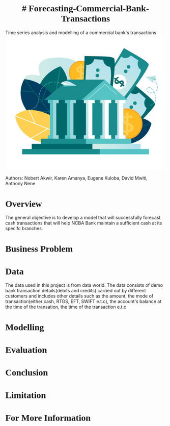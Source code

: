 <h1 style="text-align:center; font-family: 'Times New Roman',Times, serif; font-weight: bold;"># Forecasting-Commercial-Bank-Transactions</h1>

Time series analysis and modelling of a commercial bank's transactions
![Bank_Transactions](Images/bank-img.jpg)

Authors: Nobert Akwir, Karen Amanya, Eugene Kuloba, David Mwiti, Anthony Nene

<h1 style="text-align:left; font-family: 'Times New Roman',Times, serif; font-weight: bold;">Overview</h1>
The general objective is to develop a model that will successfully forecast cash transactions that will help NCBA Bank maintain a sufficient cash at its specifc branches.

<h1 style="text-align:left; font-family: 'Times New Roman',Times, serif; font-weight: bold;">Business Problem</h1>



<h1 style="text-align:left; font-family: 'Times New Roman',Times, serif; font-weight: bold;">Data</h1>

The data used in this project is from data world. The data consists of demo bank transaction details(debits and credits) carried out by different customers and includes other details such as the amount, the mode of transaction(either cash, RTGS, EFT, SWIFT e.t.c), the account's balance at the time of the transation, the time of the transaction e.t.c

<h1 style="text-align:left; font-family: 'Times New Roman',Times, serif; font-weight: bold;">Modelling</h1>


<h1 style="text-align:left; font-family: 'Times New Roman',Times, serif; font-weight: bold;">Evaluation</h1>


<h1 style="text-align:left; font-family: 'Times New Roman',Times, serif; font-weight: bold;">Conclusion</h1>


<h1 style="text-align:left; font-family: 'Times New Roman',Times, serif; font-weight: bold;">Limitation</h1>


<h1 style="text-align:left; font-family: 'Times New Roman',Times, serif; font-weight: bold;">For More Information</h1>








